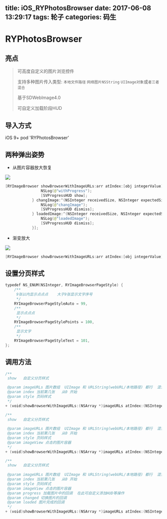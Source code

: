 title: iOS_RYPhotosBrowser
date: 2017-06-08 13:29:17
tags: 轮子
categories: 码生
---

# RYPhotosBrowser

## 亮点
>可高度自定义的图片浏览控件
>
>支持多种图片传入类型:  `本地文件路径` `网络图片NSString`  `UIImage对象`或`者三者混合`
>
>基于SDWebImage4.0
>
>可自定义加载阶段HUD

## 导入方式
iOS 9+
pod 'RYPhotosBrowser'

## 两种弹出姿势

* 从图片容器放大恢复

![](http://ohfpqyfi7.bkt.clouddn.com/14968906918877.gif)

``` swift
[RYImageBrowser showBrowserWithImageURLs:arr atIndex:[obj integerValue] withPageStyle:RYImageBrowserPageStyleAuto fromImageView:weakSelf.vCover withProgress:^(NSInteger receivedSize, NSInteger expectedSize, NSURL *targetURL) {
                NSLog(@"withProgress");
                [SVProgressHUD show];
            } changImage:^(NSInteger receivedSize, NSInteger expectedSize, NSURL *targetURL) {
                NSLog(@"changImage");
                [SVProgressHUD dismiss];
            } loadedImage:^(NSInteger receivedSize, NSInteger expectedSize, NSURL *targetURL) {
                NSLog(@"loadedImage");
                [SVProgressHUD dismiss];
            }];
```

* 渐变放大

![](http://ohfpqyfi7.bkt.clouddn.com/14968935108832.gif)

``` swift
[RYImageBrowser showBrowserWithImageURLs:arr atIndex:[obj integerValue] withPageStyle:RYImageBrowserPageStyleAuto];
```

## 设置分页样式
``` swift
typedef NS_ENUM(NSInteger, RYImageBrowserPageStyle) {
    /**
     9张以内显示点点点    大于9张显示文字序号
     */
    RYImageBrowserPageStyleAuto = 99,
    /**
     显示点点点
     */
    RYImageBrowserPageStylePoints = 100,
    /**
     显示文字
     */
    RYImageBrowserPageStyleText = 101,
};
```

## 调用方法
``` swift
/**
 show   自定义分页样式

 @param imageURLs 图片数组  UIImage 和 URLString(webURL/本地路径) 都行  混合也行   @[UIImage ,UIImage UIImage , ...]  或  @[NSString, NSString ,NSString , ...]  或 @[UIImage ,NSString ,UIImage , ...]
 @param index 当前第几张   从0 开始
 @param style 页码样式
 */
+ (void)showBrowserWithImageURLs:(NSArray *)imageURLs atIndex:(NSInteger)index withPageStyle:(RYImageBrowserPageStyle)style;

/**
 show   自定义分页样式
 
 @param imageURLs 图片数组  UIImage 和 URLString(webURL/本地路径) 都行  混合也行   @[UIImage ,UIImage UIImage , ...]  或  @[NSString, NSString ,NSString , ...]  或 @[UIImage ,NSString ,UIImage , ...]
 @param index 当前第几张   从0 开始
 @param style 页码样式
 @param imageView 点击的图片容器
 */
+ (void)showBrowserWithImageURLs:(NSArray *)imageURLs atIndex:(NSInteger)index withPageStyle:(RYImageBrowserPageStyle)style fromImageView:(UIView *)imageView;

/**
 show   自定义分页样式
 
 @param imageURLs 图片数组  UIImage 和 URLString(webURL/本地路径) 都行  混合也行   @[UIImage ,UIImage UIImage , ...]  或  @[NSString, NSString ,NSString , ...]  或 @[UIImage ,NSString ,UIImage , ...]
 @param index 当前第几张   从0 开始
 @param style 页码样式
 @param imageView 点击的图片容器
 @param progress 加载图片中的回调  在此可自定义添加HUD等操作
 @param changed 切换图片的回调
 @param loaded 图片完成的回调
 */
+ (void)showBrowserWithImageURLs:(NSArray *)imageURLs atIndex:(NSInteger)index withPageStyle:(RYImageBrowserPageStyle)style fromImageView:(UIView *)imageView withProgress:(RYWebImageDownloaderProgressBlock)progress changImage:(RYWebImageDownloaderProgressBlock)changed loadedImage:(RYWebImageDownloaderProgressBlock)loaded;
```


